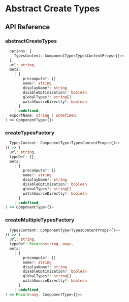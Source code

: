 # Abstract Create Types

[//]: types.ts '<-- Autogenerated By (do not edit the following markdown directly)'

## API Reference

### abstractCreateTypes

```typescript
  options: {
    TypesContent: ComponentType<TypesContentProps<{}>>
  },
  url: string,
  meta:
    | {
        precompute?: {}
        name?: string
        displayName?: string
        disableOptimization?: boolean
        globalTypes?: string[]
        watchSourceDirectly?: boolean
      }
    | undefined,
  exportName: string | undefined,
) => ComponentType<{}>
```

### createTypesFactory

```typescript
  TypesContent: ComponentType<TypesContentProps<{}>>
}) => (
  url: string,
  typeDef: {},
  meta:
    | {
        precompute?: {}
        name?: string
        displayName?: string
        disableOptimization?: boolean
        globalTypes?: string[]
        watchSourceDirectly?: boolean
      }
    | undefined,
) => ComponentType<{}>
```

### createMultipleTypesFactory

```typescript
  TypesContent: ComponentType<TypesContentProps<{}>>
}) => (
  url: string,
  typeDef: Record<string, any>,
  meta:
    | {
        precompute?: {}
        name?: string
        displayName?: string
        disableOptimization?: boolean
        globalTypes?: string[]
        watchSourceDirectly?: boolean
      }
    | undefined,
) => Record<any, ComponentType<{}>>
```

